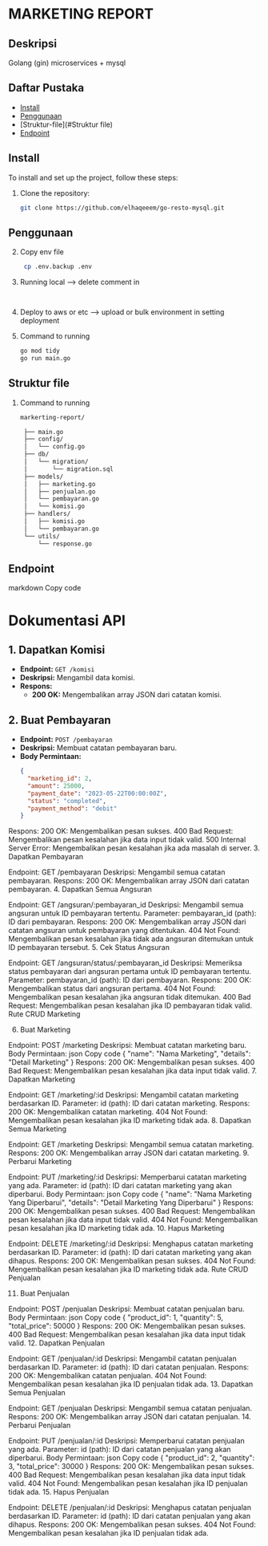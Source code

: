 # MARKETING REPORT

## Deskripsi
   Golang (gin) microservices + mysql

## Daftar Pustaka
- [Install](#Install)
- [Penggunaan](#Penggunaan)
- [Struktur-file](#Struktur file)
- [Endpoint](#Endpoint)

## Install
To install and set up the project, follow these steps:

1. Clone the repository:
   ```sh
   git clone https://github.com/elhaqeeem/go-resto-mysql.git

## Penggunaan

2. Copy env file 
   ```sh
    cp .env.backup .env

3. Running local --> delete comment in 
   ```sh
  


4. Deploy to aws or etc --> upload or bulk environment in setting deployment

5. Command to running 
   ```sh
   go mod tidy
   go run main.go

## Struktur file
1. Command to running 
   ```sh
   markerting-report/
   
    ├── main.go
    ├── config/
    │   └── config.go
    ├── db/
    │   └── migration/
    │       └── migration.sql
    ├── models/
    │   ├── marketing.go
    │   ├── penjualan.go
    │   └── pembayaran.go
    │   └── komisi.go
    ├── handlers/
    │   ├── komisi.go
    │   └── pembayaran.go
    └── utils/
        └── response.go

## Endpoint

markdown
Copy code
# Dokumentasi API

## 1. Dapatkan Komisi
- **Endpoint:** `GET /komisi`
- **Deskripsi:** Mengambil data komisi.
- **Respons:**
  - **200 OK:** Mengembalikan array JSON dari catatan komisi.

## 2. Buat Pembayaran
- **Endpoint:** `POST /pembayaran`
- **Deskripsi:** Membuat catatan pembayaran baru.
- **Body Permintaan:**
  ```json
  {
    "marketing_id": 2,
    "amount": 25000,
    "payment_date": "2023-05-22T00:00:00Z",
    "status": "completed",
    "payment_method": "debit"
  }
Respons:
200 OK: Mengembalikan pesan sukses.
400 Bad Request: Mengembalikan pesan kesalahan jika data input tidak valid.
500 Internal Server Error: Mengembalikan pesan kesalahan jika ada masalah di server.
3. Dapatkan Pembayaran

Endpoint: GET /pembayaran
Deskripsi: Mengambil semua catatan pembayaran.
Respons:
200 OK: Mengembalikan array JSON dari catatan pembayaran.
4. Dapatkan Semua Angsuran

Endpoint: GET /angsuran/:pembayaran_id
Deskripsi: Mengambil semua angsuran untuk ID pembayaran tertentu.
Parameter:
pembayaran_id (path): ID dari pembayaran.
Respons:
200 OK: Mengembalikan array JSON dari catatan angsuran untuk pembayaran yang ditentukan.
404 Not Found: Mengembalikan pesan kesalahan jika tidak ada angsuran ditemukan untuk ID pembayaran tersebut.
5. Cek Status Angsuran

Endpoint: GET /angsuran/status/:pembayaran_id
Deskripsi: Memeriksa status pembayaran dari angsuran pertama untuk ID pembayaran tertentu.
Parameter:
pembayaran_id (path): ID dari pembayaran.
Respons:
200 OK: Mengembalikan status dari angsuran pertama.
404 Not Found: Mengembalikan pesan kesalahan jika angsuran tidak ditemukan.
400 Bad Request: Mengembalikan pesan kesalahan jika ID pembayaran tidak valid.
Rute CRUD Marketing

6. Buat Marketing

Endpoint: POST /marketing
Deskripsi: Membuat catatan marketing baru.
Body Permintaan:
json
Copy code
{
  "name": "Nama Marketing",
  "details": "Detail Marketing"
}
Respons:
200 OK: Mengembalikan pesan sukses.
400 Bad Request: Mengembalikan pesan kesalahan jika data input tidak valid.
7. Dapatkan Marketing

Endpoint: GET /marketing/:id
Deskripsi: Mengambil catatan marketing berdasarkan ID.
Parameter:
id (path): ID dari catatan marketing.
Respons:
200 OK: Mengembalikan catatan marketing.
404 Not Found: Mengembalikan pesan kesalahan jika ID marketing tidak ada.
8. Dapatkan Semua Marketing

Endpoint: GET /marketing
Deskripsi: Mengambil semua catatan marketing.
Respons:
200 OK: Mengembalikan array JSON dari catatan marketing.
9. Perbarui Marketing

Endpoint: PUT /marketing/:id
Deskripsi: Memperbarui catatan marketing yang ada.
Parameter:
id (path): ID dari catatan marketing yang akan diperbarui.
Body Permintaan:
json
Copy code
{
  "name": "Nama Marketing Yang Diperbarui",
  "details": "Detail Marketing Yang Diperbarui"
}
Respons:
200 OK: Mengembalikan pesan sukses.
400 Bad Request: Mengembalikan pesan kesalahan jika data input tidak valid.
404 Not Found: Mengembalikan pesan kesalahan jika ID marketing tidak ada.
10. Hapus Marketing

Endpoint: DELETE /marketing/:id
Deskripsi: Menghapus catatan marketing berdasarkan ID.
Parameter:
id (path): ID dari catatan marketing yang akan dihapus.
Respons:
200 OK: Mengembalikan pesan sukses.
404 Not Found: Mengembalikan pesan kesalahan jika ID marketing tidak ada.
Rute CRUD Penjualan

11. Buat Penjualan

Endpoint: POST /penjualan
Deskripsi: Membuat catatan penjualan baru.
Body Permintaan:
json
Copy code
{
  "product_id": 1,
  "quantity": 5,
  "total_price": 50000
}
Respons:
200 OK: Mengembalikan pesan sukses.
400 Bad Request: Mengembalikan pesan kesalahan jika data input tidak valid.
12. Dapatkan Penjualan

Endpoint: GET /penjualan/:id
Deskripsi: Mengambil catatan penjualan berdasarkan ID.
Parameter:
id (path): ID dari catatan penjualan.
Respons:
200 OK: Mengembalikan catatan penjualan.
404 Not Found: Mengembalikan pesan kesalahan jika ID penjualan tidak ada.
13. Dapatkan Semua Penjualan

Endpoint: GET /penjualan
Deskripsi: Mengambil semua catatan penjualan.
Respons:
200 OK: Mengembalikan array JSON dari catatan penjualan.
14. Perbarui Penjualan

Endpoint: PUT /penjualan/:id
Deskripsi: Memperbarui catatan penjualan yang ada.
Parameter:
id (path): ID dari catatan penjualan yang akan diperbarui.
Body Permintaan:
json
Copy code
{
  "product_id": 2,
  "quantity": 3,
  "total_price": 30000
}
Respons:
200 OK: Mengembalikan pesan sukses.
400 Bad Request: Mengembalikan pesan kesalahan jika data input tidak valid.
404 Not Found: Mengembalikan pesan kesalahan jika ID penjualan tidak ada.
15. Hapus Penjualan

Endpoint: DELETE /penjualan/:id
Deskripsi: Menghapus catatan penjualan berdasarkan ID.
Parameter:
id (path): ID dari catatan penjualan yang akan dihapus.
Respons:
200 OK: Mengembalikan pesan sukses.
404 Not Found: Mengembalikan pesan kesalahan jika ID penjualan tidak ada.
   




